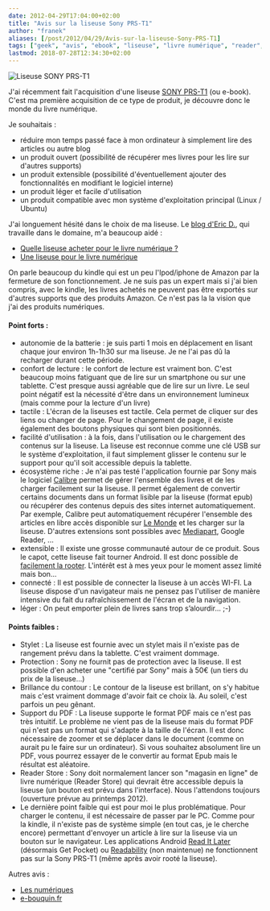 ```yaml
---
date: 2012-04-29T17:04:00+02:00
title: "Avis sur la liseuse Sony PRS-T1"
author: "franek"
aliases: [/post/2012/04/29/Avis-sur-la-liseuse-Sony-PRS-T1]
tags: ["geek", "avis", "ebook", "liseuse", "livre numérique", "reader", "sony PRS-T1"]
lastmod: 2018-07-28T12:34:30+02:00
---
```

![Liseuse SONY PRS-T1](https://franek.chicour.net/public/2012/avril/.PRS-T1_Cropped_m.jpg "Liseuse SONY PRS-T1, avr. 2012")

J'ai récemment fait l'acquisition d'une liseuse [SONY PRS-T1](http://www.sony.fr/product/rd-reader-ebook/prst1bc.cew) (ou e-book). C'est ma première acquisition de ce type de produit, je découvre donc le monde du livre numérique.

Je souhaitais :

- réduire mon temps passé face à mon ordinateur à simplement lire des articles ou autre blog
- un produit ouvert (possibilité de récupérer mes livres pour les lire sur d'autres supports)
- un produit extensible (possibilité d'éventuellement ajouter des fonctionnalités en modifiant le logiciel interne)
- un produit léger et facile d'utilisation
- un produit compatible avec mon système d'exploitation principal (Linux / Ubuntu)

J'ai longuement hésité dans le choix de ma liseuse. Le [blog d'Eric D.](http://n.survol.fr/), qui travaille dans le domaine, m'a beaucoup aidé :

- [Quelle liseuse acheter pour le livre numérique ?](http://n.survol.fr/n/quelle-liseuse-acheter-pour-le-livre-numerique)
- [Une liseuse pour le livre numérique](http://n.survol.fr/n/une-liseuse-pour-le-livre-numerique)

On parle beaucoup du kindle qui est un peu l'Ipod/iphone de Amazon par la fermeture de son fonctionnement. Je ne suis pas un expert mais si j'ai bien compris, avec le kindle, les livres achetés ne peuvent pas être exportés sur d'autres supports que des produits Amazon. Ce n'est pas la la vision que j'ai des produits numériques.

#### Point forts :

- autonomie de la batterie : je suis parti 1 mois en déplacement en lisant chaque jour environ 1h-1h30 sur ma liseuse. Je ne l'ai pas dû la recharger durant cette période.
- confort de lecture : le confort de lecture est vraiment bon. C'est beaucoup moins fatiguant que de lire sur un smartphone ou sur une tablette. C'est presque aussi agréable que de lire sur un livre. Le seul point négatif est la nécessité d'être dans un environnement lumineux (mais comme pour la lecture d'un livre)
- tactile : L'écran de la liseuses est tactile. Cela permet de cliquer sur des liens ou changer de page. Pour le changement de page, il existe également des boutons physiques qui sont bien positionnés.
- facilité d'utilisation : à la fois, dans l'utilisation ou le chargement des contenus sur la liseuse. La liseuse est reconnue comme une clé USB sur le système d'exploitation, il faut simplement glisser le contenu sur le support pour qu'il soit accessible depuis la tablette.
- écosystème riche : Je n'ai pas testé l'application fournie par Sony mais le logiciel [Calibre](http://calibre-ebook.com/) permet de gérer l'ensemble des livres et de les charger facilement sur la liseuse. Il permet également de convertir certains documents dans un format lisible par la liseuse (format epub) ou récupérer des contenus depuis des sites internet automatiquement. Par exemple, Calibre peut automatiquement récupérer l'ensemble des articles en libre accès disponible sur [Le Monde](http://www.lemonde.fr) et les charger sur la liseuse. D'autres extensions sont possibles avec [Mediapart](http://www.mediapart.fr), Google Reader, ...
- extensible : Il existe une grosse communauté autour de ce produit. Sous le capot, cette liseuse fait tourner Android. Il est donc possible de [facilement la rooter](http://wiki.mobileread.com/wiki/PRST1_Rooting_and_Tweaks). L'intérêt est à mes yeux pour le moment assez limité mais bon...
- connecté : Il est possible de connecter la liseuse à un accès WI-FI. La liseuse dispose d'un navigateur mais ne pensez pas l'utiliser de manière intensive du fait du rafraîchissement de l'écran et de la navigation.
- léger : On peut emporter plein de livres sans trop s’alourdir... ;-)

#### Points faibles :

- Stylet : La liseuse est fournie avec un stylet mais il n'existe pas de rangement prévu dans la tablette. C'est vraiment dommage.
- Protection : Sony ne fournit pas de protection avec la liseuse. Il est possible d'en acheter une "certifié par Sony" mais à 50€ (un tiers du prix de la liseuse...)
- Brillance du contour : Le contour de la liseuse est brillant, on s'y habitue mais c'est vraiment dommage d'avoir fait ce choix là. Au soleil, c'est parfois un peu gênant.
- Support du PDF : La liseuse supporte le format PDF mais ce n'est pas très intuitif. Le problème ne vient pas de la liseuse mais du format PDF qui n'est pas un format qui s'adapte à la taille de l'écran. Il est donc nécessaire de zoomer et se déplacer dans le document (comme on aurait pu le faire sur un ordinateur). Si vous souhaitez absolument lire un PDF, vous pourrez essayer de le convertir au format Epub mais le résultat est aléatoire.
- Reader Store : Sony doit normalement lancer son "magasin en ligne" de livre numérique (Reader Store) qui devrait être accessible depuis la liseuse (un bouton est prévu dans l'interface). Nous l'attendons toujours (ouverture prévue au printemps 2012).
- Le dernière point faible qui est pour moi le plus problématique. Pour charger le contenu, il est nécessaire de passer par le PC. Comme pour la kindle, il n'existe pas de système simple (en tout cas, je le cherche encore) permettant d'envoyer un article à lire sur la liseuse via un bouton sur le navigateur. Les applications Android [Read It Later](http://getpocket.com/) (désormais Get Pocket) ou [Readability](http://www.readability.com/) (non maintenue) ne fonctionnent pas sur la Sony PRS-T1 (même après avoir rooté la liseuse).

Autres avis :

- [Les numériques](http://www.lesnumeriques.com/ebook/sony-reader-prs-t1-p12289/test.html)
- [e-bouquin.fr](http://www.ebouquin.fr/2011/09/26/sony-reader-prs-t1-premiere-prise-en-main/)
